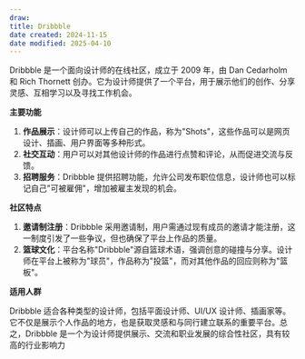 ```yaml
---
draw:
title: Dribbble
date created: 2024-11-15
date modified: 2025-04-10
---
```


Dribbble 是一个面向设计师的在线社区，成立于 2009 年，由 Dan Cedarholm 和 Rich Thornett 创办。它为设计师提供了一个平台，用于展示他们的创作、分享灵感、互相学习以及寻找工作机会。

**主要功能**

1. **作品展示**：设计师可以上传自己的作品，称为"Shots"，这些作品可以是网页设计、插画、用户界面等多种形式。
2. **社交互动**：用户可以对其他设计师的作品进行点赞和评论，从而促进交流与反馈。
3. **招聘服务**：Dribbble 提供招聘功能，允许公司发布职位信息，设计师也可以标记自己"可被雇佣"，增加被雇主发现的机会。

**社区特点**

1. **邀请制注册**：Dribbble 采用邀请制，用户需通过现有成员的邀请才能注册，这一制度引发了一些争议，但也确保了平台上作品的质量。
2. **篮球文化**：平台名称"Dribbble"源自篮球术语，强调创意的碰撞与分享。设计师在平台上被称为"球员"，作品称为"投篮"，而对其他作品的回应则称为"篮板"。

**适用人群**

Dribbble 适合各种类型的设计师，包括平面设计师、UI/UX 设计师、插画家等。它不仅是展示个人作品的地方，也是获取灵感和与同行建立联系的重要平台。总之，Dribbble 是一个为设计师提供展示、交流和职业发展的综合性社区，具有较高的行业影响力
